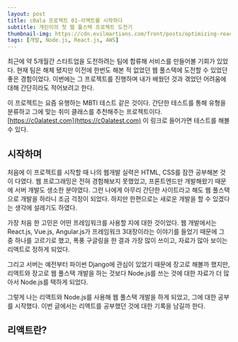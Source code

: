 ```yaml
---
layout: post
title: c0ala 프로젝트 01-리액트를 시작하다 
subtitle: 개린이의 첫 웹 풀스택 프로젝트 도전기
thumbnail-img: https://cdn.evilmartians.com/front/posts/optimizing-react-virtual-dom-explained/cover-a1d5b40.png
tags: [개발, Node.js, React.js, AWS]
---
```


최근에 약 5개월간 스타트업을 도전하려는 팀에 합류해 서비스를 만들어볼 기회가 있었다. 현재 팀은 해체 됐지만 
이전에 한번도 해본 적 없었던 웹 풀스택에 도전할 수 있었던 좋은 경험이었다. 이번에는 그 프로젝트를 진행하며
내가 배웠던 것과 겪었던 어려움에 대해 간단히라도 적어보려고 한다.  

이 프로젝트는 요즘 유행하는 MBTI 테스트 같은 것이다. 간단한 테스트를 통해 유형을 분류하고 그에 맞는 취미 클래스를
추천해주는 프로젝트이다.  
[https://c0alatest.com](https://c0alatest.com) 이 링크로 들어가면 테스트를 해볼 수 있다.  

## 시작하며

처음에 이 프로젝트를 시작할 때 나의 웹개발 실력은 HTML, CSS를 잠깐 공부해본 것이 다였다. 웹 프로그래밍은 전혀 
경험해보지 못했었고, 프론트엔드만 개발해왔기 때문에 서버 개발도 생소한 분야였다. 그런 나에게 아무리 간단한 사이트라고
해도 웹 풀스택으로 개발을 하라니 조금 걱정이 되었다. 하지만 한편으로는 새로운 개발을 할 수 있겠다는 생각에 설레기도 하였다.  

가장 처음 한 고민은 어떤 프레임워크를 사용할 지에 대한 것이었다. 웹 개발에서는 React.js, Vue.js, Angular.js가 프레임워크 
3대장이라는 이야기를 들었기 때문에 그 중 하나를 고르기로 했고, 폭풍 구글링을 한 결과 가장 많이 쓰이고, 자료가 많아 보이는 
리액트로 정하게 되었다.  

그리고 서버는 예전부터 파이썬 Django에 관심이 있었기 때문에 장고로 해볼까 했지만, 리액트와 장고로 웹 풀스택 개발을 하는 것보다
Node.js를 쓰는 것에 대한 자료가 더 많아서 Node.js를 택하게 되었다.  

그렇게 나는 리액트와 Node.js를 사용해 웹 풀스택 개발을 하게 되었고, 그에 대한 공부를 시작했다. 이번 글에서는 리액트를 공부했던
것에 대한 기록을 남길까 한다.

## 리액트란?
